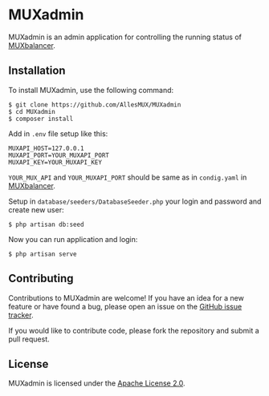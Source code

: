 # MUXadmin
MUXadmin is an admin application for controlling the running status of [MUXbalancer](https://github.com/AllesMUX/MUXbalancer).

## Installation
To install MUXadmin, use the following command:

```
$ git clone https://github.com/AllesMUX/MUXadmin
$ cd MUXadmin
$ composer install
```
Add in `.env` file setup like this:
```
MUXAPI_HOST=127.0.0.1
MUXAPI_PORT=YOUR_MUXAPI_PORT
MUXAPI_KEY=YOUR_MUXAPI_KEY
```
`YOUR_MUX_API` and `YOUR_MUXAPI_PORT` should be same as in `condig.yaml` in [MUXbalancer](https://github.com/AllesMUX/MUXbalancer).

Setup in `database/seeders/DatabaseSeeder.php` your login and password and create new user:
```
$ php artisan db:seed
```
Now you can run application and login:
```
$ php artisan serve
```
## Contributing
Contributions to MUXadmin are welcome! If you have an idea for a new feature or have found a bug, please open an issue on the [GitHub issue tracker](https://github.com/AllesMUX/MUXadmin/issues).

If you would like to contribute code, please fork the repository and submit a pull request.

## License
MUXadmin is licensed under the [Apache License 2.0](https://github.com/AllesMUX/MUXadmin/blob/main/LICENSE).